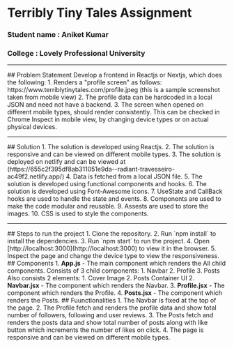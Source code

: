 # Terribly Tiny Tales Assignment
<h3>Student name : Aniket Kumar</h3>
<h3>College : Lovely Professional University</h3>
<hr>
## Problem Statement
Develop a frontend in Reactjs or Nextjs, which does the following:
1. Renders a "profile screen" as follows: https://www.terriblytinytales.com/profile.jpeg (this is a sample screenshot taken from mobile view)
2. The profile data can be hardcoded in a local JSON and need not have a backend.
3. The screen when opened on different mobile types, should render consistently. This can be checked in Chrome Inspect in mobile view, by changing device types or on actual physical devices.
<hr style="color:green;">
## Solution
1. The solution is developed using Reactjs.
2. The solution is responsive and can be viewed on different mobile types.
3. The solution is deployed on netlify and can be viewed at (https://655c2f395df8ab311051e9da--radiant-travesseiro-ac49f2.netlify.app/)
4. Data is fetched from a local JSON file.
5. The solution is developed using functional components and hooks.
6. The solution is developed using Font-Awesome icons.
7. UseState and CallBack hooks are used to handle the state and events.
8. Components are used to make the code modular and reusable.
9. Assests are used to store the images.
10. CSS is used to style the components.
<hr>
## Steps to run the project
1. Clone the repository.
2. Run `npm install` to install the dependencies.
3. Run `npm start` to run the project.
4. Open [http://localhost:3000](http://localhost:3000) to view it in the browser.
5. Inspect the page and change the device type to view the responsiveness.
## Components
1. <b>App.js</b> - The main component which renders the All child components.
    Consists of 3 child components:
    1. Navbar
    2. Profile
    3. Posts
    Also consists 2 elements:
    1. Cover Image
    2. Posts Container UI
2. <b>Navbar.jsx</b> - The component which renders the Navbar.
3. <b>Profile.jsx</b> - The component which renders the Profile.
4. <b>Posts.jsx</b> - The component which renders the Posts.
## Fuunctionalities
1. The Navbar is fixed at the top of the page.
2. The Profile fetch and renders the profile data and show total number of followers, following and user reviews.
3. The Posts fetch and renders the posts data and show total number of posts along with like button which increments the number of likes on click.
4. The page is responsive and can be viewed on different mobile types.


